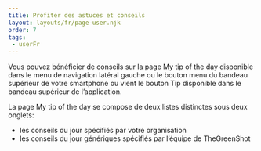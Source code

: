 ```yaml
---
title: Profiter des astuces et conseils
layout: layouts/fr/page-user.njk
order: 7
tags:
 - userFr
---
```

Vous pouvez bénéficier de conseils sur la page My tip of the day disponible dans le menu de navigation latéral gauche ou le bouton menu du bandeau supérieur de votre smartphone ou vient le bouton Tip disponible dans le bandeau supérieur de l’application.

La page My tip of the day se compose de deux listes distinctes sous deux onglets:

- les conseils du jour spécifiés par votre organisation
- les conseils du jour génériques spécifiés par l’équipe de TheGreenShot
